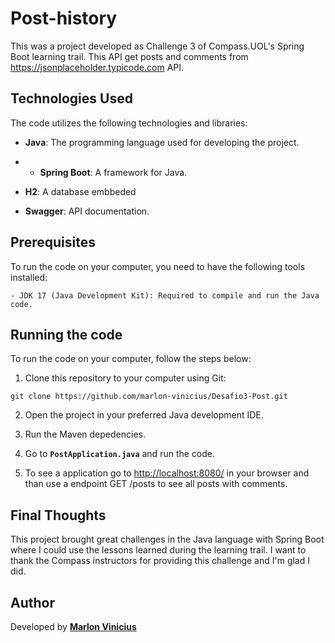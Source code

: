 # Post-history

This was a project developed as Challenge 3 of Compass.UOL's Spring Boot learning trail. This API get posts and comments from https://jsonplaceholder.typicode.com API.

## Technologies Used

The code utilizes the following technologies and libraries:

- **Java**: The programming language used for developing the project.

- - **Spring Boot**: A framework for Java.

- **H2**: A database embbeded

- **Swagger**: API documentation.


## Prerequisites

To run the code on your computer, you need to have the following tools installed:
```
- JDK 17 (Java Development Kit): Required to compile and run the Java code.
```

## Running the code

To run the code on your computer, follow the steps below:

1. Clone this repository to your computer using Git:
```
git clone https://github.com/marlon-vinicius/Desafio3-Post.git
```
2. Open the project in your preferred Java development IDE.

3. Run the Maven depedencies.

4. Go to **`PostApplication.java`** and run the code.

5. To see a application go to [http://localhost:8080/](http://localhost:8080/swagger-ui/index.html) in your browser and than use a endpoint GET /posts to see all posts with comments. 

## Final Thoughts

This project brought great challenges in the Java language with Spring Boot where I could use the lessons learned during the learning trail. I want to thank the Compass instructors for providing this challenge and I'm glad I did.

## Author

Developed by [**Marlon Vinicius**](https://www.linkedin.com/in/marlon-vinicius-souza-30417a195/)
